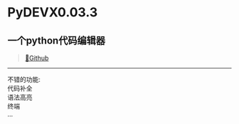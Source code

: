 # PyDEVX0.03.3
## 一个python代码编辑器 ##
>[🔗Github](https://github.com/Zhousheny-L/PyDEVX0.03.3/)<br />
----------------
不错的功能:<br />
  代码补全<br />
  语法高亮<br />
  终端<br />
  ...
